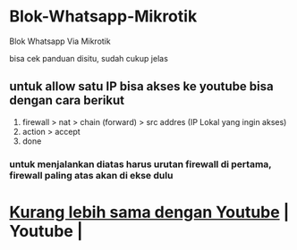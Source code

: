 # Blok-Whatsapp-Mikrotik
Blok Whatsapp Via Mikrotik

bisa cek panduan disitu, sudah cukup jelas
 ## untuk allow satu IP bisa akses ke youtube bisa dengan cara berikut
 1. firewall > nat > chain (forward) > src addres (IP Lokal yang ingin akses)
 2. action > accept
 3. done

### untuk menjalankan diatas harus urutan firewall di pertama, firewall paling atas akan di ekse dulu
# [Kurang lebih sama dengan Youtube](https://github.com/PuguhDy/Blok-Youtube-Mikrotik/blob/main/README.md) | Youtube |
